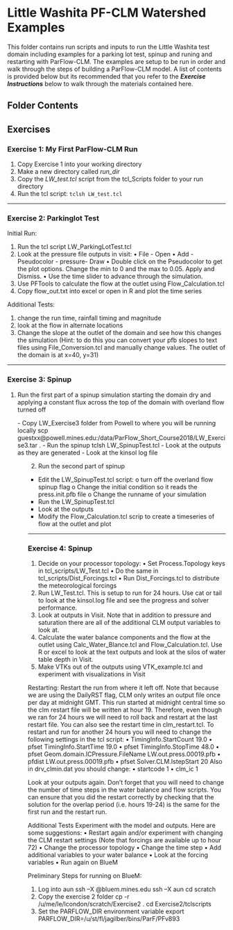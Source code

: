 Little Washita PF-CLM Watershed Examples
=======
This folder contains run scripts and inputs to run the Little Washita test domain including examples for a parking lot test, spinup and runing and restarting with ParFlow-CLM. The examples are setup to be run in order and walk through the steps of building a ParFlow-CLM model. A list of contents is provided below but its recommended that you refer to the ***Exercise Instructions*** below to walk through the materials contained here.  

Folder Contents
--------------------


Exercises
--------------------

### Exercise 1: My First ParFlow-CLM Run
1.	Copy Exercise 1 into your working directory
2.	Make a new directory called *run_dir*
3.	Copy the *LW_test.tcl* script from the tcl_Scripts folder to your run directory
4.	Run the tcl script:
`tclsh LW_test.tcl`

___
### Exercise 2: Parkinglot Test
Initial Run:
1.	Run the tcl script  LW_ParkingLotTest.tcl
2.	Look at the pressure file outputs in visit:
•	File - Open
•	Add - Pseudocolor - pressure- Draw
•	Double click on the Pseudocolor to get the plot options. Change the min to 0 and the max to 0.05. Apply and Dismiss.
•	Use the time slider to advance through the simulation.
3.	Use PFTools to calculate the flow at the outlet using Flow_Calculation.tcl
4.	Copy flow_out.txt into excel or open in R and plot the time series

Additional Tests:
1.	change the run time, rainfall timing and magnitude
2.	look at the flow in alternate locations
3.	Change the slope at the outlet of the domain and see how this changes the simulation (Hint: to do this you can convert your pfb slopes to text files using File_Conversion.tcl and manually change values. The outlet of the domain is at x=40, y=31)  

___
### Exercise 3: Spinup

1.	Run the first part of a spinup simulation starting the domain dry and applying a constant flux across the top of the domain with overland flow turned off

<ul>
-	Copy LW_Exercise3 folder from Powell to where you will be running locally
scp guestxx@powell.mines.edu:/data/ParFlow_Short_Course2018/LW_Exercise3.tar .
-	Run the spinup tclsh LW_SpinupTest.tcl
-	Look at the outputs as they are generated
-	Look at the kinsol log file
<ul>


2.	Run the second part of spinup

-	Edit the LW_SpinupTest.tcl script:
o	turn off the overland flow spinup flag
o	Change the initial condition so it reads the press.init.pfb file
o	Change the runname of your simulation
-	Run the LW_SpinupTest.tcl
-	Look at the outputs
-	Modify the Flow_Calculation.tcl scrip to create a timeseries of flow at the outlet and plot
____
### Exercise 4: Spinup
1.	Decide on your processor topology:
•	 Set Process.Topology keys in tcl_scripts/LW_Test.tcl
•	Do the same in tcl_scripts/Dist_Forcings.tcl
•	Run Dist_Forcings.tcl to distribute the meteorological forcings
2.	Run LW_Test.tcl. This is setup to run for 24 hours. Use cat or tail to look at the kinsol.log file and see the progress and solver performance.  
3.	Look at outputs in Visit. Note that in addition to pressure and saturation there are all of the additional CLM output variables to look at.  
4.	Calculate the water balance components and the flow at the outlet using Calc_Water_Blance.tcl and Flow_Calculation.tcl. Use R or excel to look at the text outputs and look at the silos of water table depth in Visit.
5.	Make VTKs out of the outputs using VTK_example.tcl and experiment with visualizations in Visit

Restarting:
Restart the run from where it left off. Note that because we are using the DailyRST flag, CLM only writes an output file once per day at midnight GMT.  This run started at midnight central time so the clm restart file will be written at hour 19.  Therefore, even though we ran for 24 hours we will need to roll back and restart at the last restart file. You can also see the restart time in clm_restart.tcl. To restart and run for another 24 hours you will need to change the following settings in the tcl script:
•	 TimingInfo.StartCount               19.0
•	pfset TimingInfo.StartTime                19.0
•	pfset TimingInfo.StopTime                 48.0
•	pfset Geom.domain.ICPressure.FileName        LW.out.press.00019.pfb
•	pfdist LW.out.press.00019.pfb
•	pfset Solver.CLM.IstepStart                           20
Also in drv_clmin.dat you should change:
•	startcode 	1
•	clm_ic  	1

Look at your outputs again. Don’t forget that you will need to change the number of time steps in the water balance and flow scripts.  You can ensure that you did the restart correctly by checking that the solution for the overlap period (i.e. hours 19-24) is the same for the first run and the restart run.

Additional Tests
Experiment with the model and outputs. Here are some suggestions:
•	Restart again and/or experiment with changing the CLM restart settings (Note that forcings are available up to hour 72)
•	Change the processor topology
•	Change the time step
•	Add additional variables to your water balance
•	Look at the forcing variables
•	Run again on BlueM

Preliminary Steps for running on BlueM:
1.	Log into aun
ssh –X <username>@bluem.mines.edu
ssh –X aun
cd scratch
2.	Copy the exercise 2 folder
cp -r /u/me/le/lcondon/scratch/Exercise2 .
cd Exercise2/tclscripts
3.	Set the PARFLOW_DIR environment variable
export PARFLOW_DIR=/u/st/fl/jagilber/bins/ParF/PFv893
